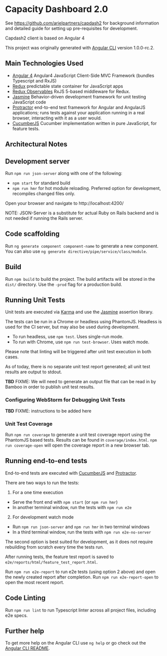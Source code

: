 # Capacity Dashboard 2.0

See https://github.com/arielpartners/capdash2 for background information and detailed guide for setting up pre-requisites for development.

Capdash2 client is based on Angular 4

This project was originally generated with [Angular CLI](https://github.com/angular/angular-cli) version 1.0.0-rc.2.

## Main Technologies Used

* [Angular 4](https://angular.io/) Angular4 JavaScript Client-Side MVC Framework (bundles Typescript and RxJS)
* [Redux](http://redux.js.org/) predictable state container for JavaScript apps
* [Redux Observables](https://redux-observable.js.org/) RxJS 5-based middleware for Redux.
* [Jasmine](https://jasmine.github.io/) Behavior-driven development framework for unit testing JavaScript code
* [Protractor](http://www.protractortest.org/#/) end-to-end test framework for Angular and AngularJS applications; runs tests against your application running in a real browser, interacting with it as a user would.
* [CucumberJS](https://cucumber.io/docs/reference/javascript) Cucumber implementation written in pure JavaScript, for feature tests.

## Architectural Notes


## Development server
Run `npm run json-server` along with one of the following:

- `npm start` for standard build
- `npm run hmr` for hot module reloading. Preferred option for development, recompiles changed files only.

Open your browser and navigate to http://localhost:4200/

NOTE: JSON-Server is a substitute for actual Ruby on Rails backend and is not needed if running the Rails server.

## Code scaffolding

Run `ng generate component component-name` to generate a new component. You can also use `ng generate directive/pipe/service/class/module`.

## Build

Run `npm build` to build the project. The build artifacts will be stored in the `dist/` directory. Use the `-prod` flag for a production build.

## Running Unit Tests

Unit tests are executed via [Karma](https://karma-runner.github.io) and use the [Jasmine](https://jasmine.github.io/) assertion library.

The tests can be run in a Chrome or headless using PhantomJS.  Headless is used for the CI server, but may also be used during development.
- To run headless, use `npm test`. Uses single-run mode.
- To run with Chrome, use `npm run test-browser`. Uses watch mode.

Please note that linting will be triggered after unit test execution in both cases.

As of today, there is no separate unit test report generated; all unit test results are output to stdout.

**TBD** FIXME: We will need to generate an output file that can be read in by Bamboo in order to publish unit test results.

### Configuring WebStorm for Debugging Unit Tests

**TBD** FIXME: instructions to be added here

### Unit Test Coverage

Run `npm run coverage` to generate a unit test coverage report using the PhantomJS based tests.  Results can be found in `coverage/index.html`.  `npm run coverage-open` will open the coverage report in a new browser tab.

## Running end-to-end tests

End-to-end tests are executed with [CucumberJS](https://cucumber.io/docs/reference/javascript) and [Protractor](http://www.protractortest.org/).

There are two ways to run the tests:

1. For a one time execution
  - Serve the front end with `npm start` (or `npm run hmr`)
  - In another terminal window, run the tests with `npm run e2e`

2. For development watch mode
  - Run `npm run json-server` and `npm run hmr` in two terminal windows
  - In a third terminal window, run the tests with `npm run e2e-no-server`

The second option is best suited for development, as it does not require rebuilding from scratch every time the tests run.

After running tests, the feature test report is saved to `e2e/reports/html/feature_test_report.html`.

Run `npm run e2e-report` to run e2e tests (using option 2 above) and open the newly created report after completion.  Run `npm run e2e-report-open` to open the most recent report.  

## Code Linting

Run `npm run lint` to run Typescript linter across all project files, including e2e specs.

## Further help

To get more help on the Angular CLI use `ng help` or go check out the [Angular CLI README](https://github.com/angular/angular-cli/blob/master/README.md).
